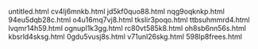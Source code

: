 untitled.html
cv4lj6mnkb.html
jd5kf0quo88.html
nqg9oqknkp.html
94eu5dqb28c.html
o4u16mq7vj8.html
tkslir3poqo.html
ttbsuhmmrd4.html
lvqmr14h59.html
ognupl1k3gg.html
rc80vt585k8.html
oh8sb6nn56s.html
kbsrld4sksg.html
0gdu5vusj8s.html
v71unl26skg.html
598lp8frees.html